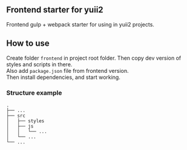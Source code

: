 ## Frontend starter for yuii2

Frontend gulp + webpack starter for using in yuii2 projects.

## How to use

Create folder `frontend` in project root folder. Then copy dev version of styles and scripts in there.  
Also add `package.json` file from frontend version.  
Then install dependencies, and start working.

### Structure example
    .
    ├── ...
    ├── src
    │   ├── styles
    │   ├── js
    │   │   └── ...
    │   └── ...
    └── ...
